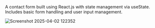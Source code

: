  A contact form built using React.js with state management via useState. Includes basic form handling and user input management.
 
 ![Screenshot 2025-04-02 122352](https://github.com/user-attachments/assets/2ee18514-747e-40ca-a78d-ab707f265466)
